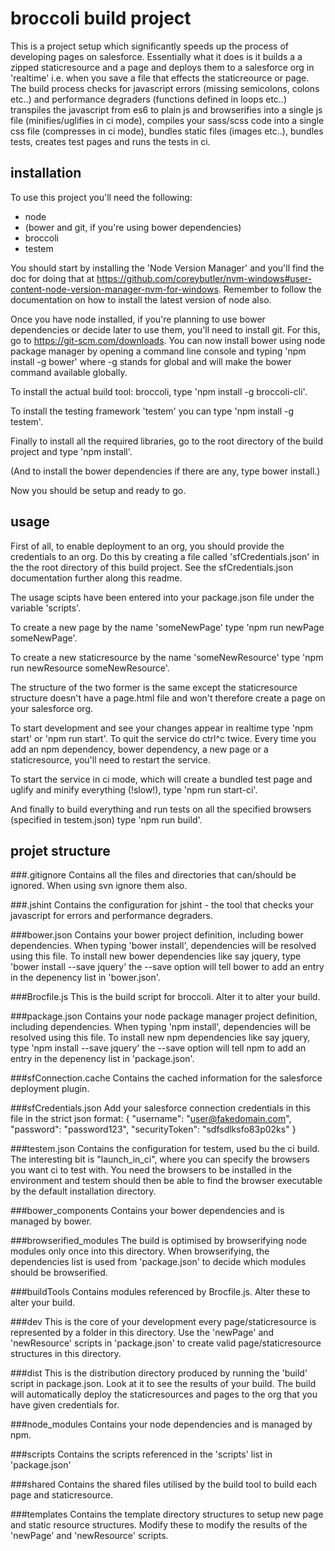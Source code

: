 # broccoli build project

This is a project setup which significantly speeds up the process of developing pages on salesforce. Essentially what it does is it builds a a zipped staticresource and a page and deploys them to a salesforce org in 'realtime' i.e. when you save a file that effects the staticreource or page. The build process checks for javascript errors (missing semicolons, colons etc..) and performance degraders (functions defined in loops etc..) transpiles the javascript from es6 to plain js and browserifies into a single js file (minifies/uglifies in ci mode), compiles your sass/scss code into a single css file (compresses in ci mode), bundles static files (images etc..), bundles tests, creates test pages and runs the tests in ci.

## installation

To use this project you'll need the following:

- node
- (bower and git, if you're using bower dependencies)
- broccoli
- testem

You should start by installing the 'Node Version Manager' and you'll find the doc for doing that at https://github.com/coreybutler/nvm-windows#user-content-node-version-manager-nvm-for-windows. Remember to follow the documentation on how to install the latest version of node also.

Once you have node installed, if you're planning to use bower dependencies or decide later to use them, you'll need to install git. For this, go to https://git-scm.com/downloads. You can now install bower using node package manager by opening a command line console and typing 'npm install -g bower' where -g stands for global and will make the bower command available globally.

To install the actual build tool: broccoli, type 'npm install -g broccoli-cli'.

To install the testing framework 'testem' you can type 'npm install -g testem'.

Finally to install all the required libraries, go to the root directory of the build project and type 'npm install'.

(And to install the bower dependencies if there are any, type bower install.)

Now you should be setup and ready to go.

## usage

First of all, to enable deployment to an org, you should provide the credentials to an org. Do this by creating a file called 'sfCredentials.json' in the the root directory of this build project. See the sfCredentials.json documentation further along this readme.

The usage scipts have been entered into your package.json file under the variable 'scripts'.

To create a new page by the name 'someNewPage' type 'npm run newPage someNewPage'.

To create a new staticresource by the name 'someNewResource' type 'npm run newResource someNewResource'.

The structure of the two former is the same except the staticresource structure doesn't have a page.html file and won't therefore create a page on your salesforce org.

To start development and see your changes appear in realtime type 'npm start' or 'npm run start'. To quit the service do ctrl^c twice. Every time you add an npm dependency, bower dependency, a new page or a staticresource, you'll need to restart the service.

To start the service in ci mode, which will create a bundled test page and uglify and minify everything (!slow!), type 'npm run start-ci'.

And finally to build everything and run tests on all the specified browsers (specified in testem.json) type 'npm run build'.

## projet structure

###.gitignore
Contains all the files and directories that can/should be ignored. When using svn ignore them also.

###.jshint
Contains the configuration for jshint - the tool that checks your javascript for errors and performance degraders.

###bower.json
Contains your bower project definition, including bower dependencies. When typing 'bower install', dependencies will be resolved using this file. To install new bower dependencies like say jquery, type 'bower install --save jquery' the --save option will tell bower to add an entry in the depenency list in 'bower.json'.

###Brocfile.js
This is the build script for broccoli. Alter it to alter your build.

###package.json
Contains your node package manager project definition, including dependencies. When typing 'npm install', dependencies will be resolved using this file. To install new npm dependencies like say jquery, type 'npm install --save jquery' the --save option will tell npm to add an entry in the depenency list in 'package.json'.

###sfConnection.cache
Contains the cached information for the salesforce deployment plugin.

###sfCredentials.json
Add your salesforce connection credentials in this file in the strict json format:
{
  "username": "user@fakedomain.com",
  "password": "password123",
  "securityToken": "sdfsdlksfo83p02ks"
}

###testem.json
Contains the configuration for testem, used bu the ci build. The interesting bit is "launch_in_ci", where you can specify the browsers you want ci to test with. You need the browsers to be installed in the environment and testem should then be able to find the browser executable by the default installation directory.

###bower_components
Contains your bower dependencies and is managed by bower.

###browserified_modules
The build is optimised by browserifying node modules only once into this directory. When browserifying, the dependencies list is used from 'package.json' to decide which modules should be browserified.

###buildTools
Contains modules referenced by Brocfile.js. Alter these to alter your build.

###dev
This is the core of your development every page/staticresource is represented by a folder in this directory. Use the 'newPage' and 'newResource' scripts in 'package.json' to create valid page/staticresource structures in this directory.

###dist
This is the distribution directory produced by running the 'build' script in package.json. Look at it to see the results of your build. The build will automatically deploy the staticresources and pages to the org that you have given credentials for.

###node_modules
Contains your node dependencies and is managed by npm.

###scripts
Contains the scripts referenced in the 'scripts' list in 'package.json'

###shared
Contains the shared files utilised by the build tool to build each page and staticresource.

###templates
Contains the template directory structures to setup new page and static resource structures. Modify these to modify the results of the 'newPage' and 'newResource' scripts.
